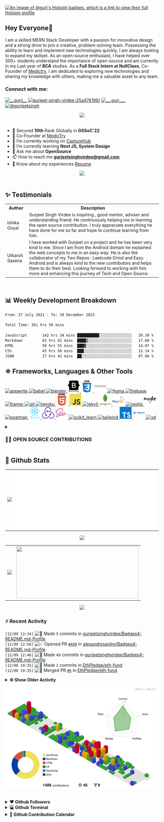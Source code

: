 [![An image of @guri's Holopin badges, which is a link to view their full Holopin profile](https://holopin.me/guri)](https://holopin.io/@guri)

<!----------------------------------------------------------------ABOUT ME ----------------------------------------------------->

## Hey Everyone👋

I am a skilled MERN Stack Developer with a passion for innovative design and a strong drive to join a creative, problem-solving team. Possessing the ability to learn and implement new technologies quickly, I am always looking to expand my skillset. As an open-source enthusiast, I have helped over 300+ students understand the importance of open-source and am currently in my Last year of **BCA** studies. 
As a **Full Stack Intern at NullClass**, Co-Founder of [Medictry](https://www.linkedin.com/company/89489745), I am dedicated to exploring new technologies and sharing my knowledge with others, making me a valuable asset to any team.

<h3 align="left">Connect with me:</h3>
<p align="left">
<a href="https://twitter.com/__gurii__" target="blank"><img align="center" src="https://raw.githubusercontent.com/rahuldkjain/github-profile-readme-generator/master/src/images/icons/Social/twitter.svg" alt="__gurii__" height="30" width="40" /></a>
<a href="https://linkedin.com/in/gurjeet-singh-virdee-25a476199/" target="blank"><img align="center" src="https://raw.githubusercontent.com/rahuldkjain/github-profile-readme-generator/master/src/images/icons/Social/linked-in-alt.svg" alt="gurjeet-singh-virdee-25a476199/" height="30" width="40" /></a>
<a href="https://instagram.com/__.guri._._" target="blank"><img align="center" src="https://raw.githubusercontent.com/rahuldkjain/github-profile-readme-generator/master/src/images/icons/Social/instagram.svg" alt="__.guri._._" height="30" width="40" /></a>
<a href="https://hashnode.com/@gurjeetsingh" target="blank"><img align="center" src="https://raw.githubusercontent.com/rahuldkjain/github-profile-readme-generator/master/src/images/icons/Social/hashnode.svg" alt="@gurjeetsingh" height="30" width="40" /></a>
</p>
 
<div align="center">
    <img src="https://api.visitorbadge.io/api/visitors?path=https%3A%2F%2Fgithub.com%2Fgurjeetsinghvirdee%2Fgurjeetsinghvirdee&label=VISITORS&labelColor=%23d9e3f0&countColor=%232ccce4"  width="150" />
</div>

<img src="https://www.animatedimages.org/data/media/562/animated-line-image-0111.gif" width="1000" height="2" />

<div>
       <ul align="left">
            <li> 🎉 Secured <strong>10th</strong> Rank Globally in <strong>GSSoC'22</strong> </li>
            <li> 🏢 Co-Founder at <a href="https://www.linkedin.com/company/medictry/">MedicTry</a>
            <li> 🔭 I’m currently working on <a href="https://github.com/gurjeetsinghvirdee/CaptureHub">CaptureHub</a></li>
            <li> 🌱 I’m currently learning <strong>Next JS, System Design</strong> </li>
            <li> 💬 Ask me about <strong>OpenSource</strong> </li>
            <li> 📫 How to reach me <strong><a href="mailto:gurjeetsinghvirdee@gmail.com?subject=Hello&body=Say%20Hi">gurjeetsinghvirdee@gmail.com</a></strong> </li> 
            <li> 📄 Know about my experiences <a href="https://drive.google.com/drive/u/0/folders/1wJQ3wMICqepBz3HoFzZcac2d7LlFdrrG">Resume</a></li> 
       </ul>  
</div>

<!--------------------------- Lanyard Profile--------------------------------->

<div align="center">        
    <a href="https://discord.com/users/916597112882495510"><img src="https://lanyard.cnrad.dev/api/916597112882495510" /></a>
</div>

<img src="https://www.animatedimages.org/data/media/562/animated-line-image-0111.gif" width="1000" height="2" />        
<!------------------------------------------TESTIMONIALS----------------------------------------------->
        
## ✨ Testimonials
        
<table>
  <tr>
    <th>Author</th>
    <th>Description</th>
  </tr>
  <tr>
    <td>Ishika Goyal</td>
    <td>Gurjeet Singh Virdee is inspiring , good mentor,  adviser and understanding friend. He continuously helping me in learning the open source contribution. I truly appreciate everything he have done for me so far and hope to continue learning from him.</td>
  </tr>
  <tr>
    <td>Utkarsh Saxena</td>
    <td>I have worked with Gurjeet on a project and he has been very kind to me. Since I am from the Android domain he explained the web concepts to me in an easy way. He is also the collaborator of my Two Repos : Leetcode Grind and Eazy Android and is always kind to the new contributors and helps them to do their best. Looking forward to working with him more and enhancing this journey of Tech and Open Source.</td>
  </tr>
</table>

<img src="https://www.animatedimages.org/data/media/562/animated-line-image-0111.gif" width="1000" height="2" />

<!-------------------------------------------------WAKA TIME---------------------------------------------------->

## 📊 Weekly Development Breakdown
  
<!--START_SECTION:waka-->

```txt
From: 27 July 2021 - To: 10 December 2023

Total Time: 361 hrs 56 mins

JavaScript       142 hrs 34 mins ██████████░░░░░░░░░░░░░░░   39.39 %
Markdown         63 hrs 41 mins  ████▒░░░░░░░░░░░░░░░░░░░░   17.60 %
HTML             50 hrs 55 mins  ███▓░░░░░░░░░░░░░░░░░░░░░   14.07 %
CSS              43 hrs 56 mins  ███░░░░░░░░░░░░░░░░░░░░░░   12.14 %
JSON             27 hrs 42 mins  ██░░░░░░░░░░░░░░░░░░░░░░░   07.66 %
```

<!--END_SECTION:waka--> 

<!---------------------------------Frameworks, Languages & Other Tools ------------------------------------->        
        
## ⚛️ Frameworks, Languages & Other Tools        

<p align="left"> <a href="https://appwrite.io" target="_blank" rel="noreferrer"> <img src="https://www.vectorlogo.zone/logos/appwriteio/appwriteio-icon.svg" alt="appwrite" width="40" height="40"/> </a> <a href="https://babeljs.io/" target="_blank" rel="noreferrer"> <img src="https://www.vectorlogo.zone/logos/babeljs/babeljs-icon.svg" alt="babel" width="40" height="40"/> </a> <a href="https://www.blender.org/" target="_blank" rel="noreferrer"> <img src="https://download.blender.org/branding/community/blender_community_badge_white.svg" alt="blender" width="40" height="40"/> </a> <a href="https://getbootstrap.com" target="_blank" rel="noreferrer"> <img src="https://raw.githubusercontent.com/devicons/devicon/master/icons/bootstrap/bootstrap-plain-wordmark.svg" alt="bootstrap" width="40" height="40"/> </a> <a href="https://www.w3schools.com/css/" target="_blank" rel="noreferrer"> <img src="https://raw.githubusercontent.com/devicons/devicon/master/icons/css3/css3-original-wordmark.svg" alt="css3" width="40" height="40"/> </a> <a href="https://expressjs.com" target="_blank" rel="noreferrer"> <img src="https://raw.githubusercontent.com/devicons/devicon/master/icons/express/express-original-wordmark.svg" alt="express" width="40" height="40"/> </a> <a href="https://www.figma.com/" target="_blank" rel="noreferrer"> <img src="https://www.vectorlogo.zone/logos/figma/figma-icon.svg" alt="figma" width="40" height="40"/> </a> <a href="https://firebase.google.com/" target="_blank" rel="noreferrer"> <img src="https://www.vectorlogo.zone/logos/firebase/firebase-icon.svg" alt="firebase" width="40" height="40"/> </a> <a href="https://www.framer.com/" target="_blank" rel="noreferrer"> <img src="https://www.vectorlogo.zone/logos/framer/framer-icon.svg" alt="framer" width="40" height="40"/> </a> <a href="https://git-scm.com/" target="_blank" rel="noreferrer"> <img src="https://www.vectorlogo.zone/logos/git-scm/git-scm-icon.svg" alt="git" width="40" height="40"/> </a> <a href="https://heroku.com" target="_blank" rel="noreferrer"> <img src="https://www.vectorlogo.zone/logos/heroku/heroku-icon.svg" alt="heroku" width="40" height="40"/> </a> <a href="https://www.w3.org/html/" target="_blank" rel="noreferrer"> <img src="https://raw.githubusercontent.com/devicons/devicon/master/icons/html5/html5-original-wordmark.svg" alt="html5" width="40" height="40"/> </a> <a href="https://developer.mozilla.org/en-US/docs/Web/JavaScript" target="_blank" rel="noreferrer"> <img src="https://raw.githubusercontent.com/devicons/devicon/master/icons/javascript/javascript-original.svg" alt="javascript" width="40" height="40"/> </a> <a href="https://jekyllrb.com/" target="_blank" rel="noreferrer"> <img src="https://www.vectorlogo.zone/logos/jekyllrb/jekyllrb-icon.svg" alt="jekyll" width="40" height="40"/> </a> <a href="https://www.mongodb.com/" target="_blank" rel="noreferrer"> <img src="https://raw.githubusercontent.com/devicons/devicon/master/icons/mongodb/mongodb-original-wordmark.svg" alt="mongodb" width="40" height="40"/> </a> <a href="https://www.mysql.com/" target="_blank" rel="noreferrer"> <img src="https://raw.githubusercontent.com/devicons/devicon/master/icons/mysql/mysql-original-wordmark.svg" alt="mysql" width="40" height="40"/> </a> <a href="https://nextjs.org/" target="_blank" rel="noreferrer"> <img src="https://cdn.worldvectorlogo.com/logos/nextjs-2.svg" alt="nextjs" width="40" height="40"/> </a> <a href="https://nodejs.org" target="_blank" rel="noreferrer"> <img src="https://raw.githubusercontent.com/devicons/devicon/master/icons/nodejs/nodejs-original-wordmark.svg" alt="nodejs" width="40" height="40"/> </a> <a href="https://postman.com" target="_blank" rel="noreferrer"> <img src="https://www.vectorlogo.zone/logos/getpostman/getpostman-icon.svg" alt="postman" width="40" height="40"/> </a> <a href="https://reactjs.org/" target="_blank" rel="noreferrer"> <img src="https://raw.githubusercontent.com/devicons/devicon/master/icons/react/react-original-wordmark.svg" alt="react" width="40" height="40"/> </a> <a href="https://redux.js.org" target="_blank" rel="noreferrer"> <img src="https://raw.githubusercontent.com/devicons/devicon/master/icons/redux/redux-original.svg" alt="redux" width="40" height="40"/> </a> <a href="https://sass-lang.com" target="_blank" rel="noreferrer"> <img src="https://raw.githubusercontent.com/devicons/devicon/master/icons/sass/sass-original.svg" alt="sass" width="40" height="40"/> </a> <a href="https://scikit-learn.org/" target="_blank" rel="noreferrer"> <img src="https://upload.wikimedia.org/wikipedia/commons/0/05/Scikit_learn_logo_small.svg" alt="scikit_learn" width="40" height="40"/> </a> <a href="https://tailwindcss.com/" target="_blank" rel="noreferrer"> <img src="https://www.vectorlogo.zone/logos/tailwindcss/tailwindcss-icon.svg" alt="tailwind" width="40" height="40"/> </a> <a href="https://www.typescriptlang.org/" target="_blank" rel="noreferrer"> <img src="https://raw.githubusercontent.com/devicons/devicon/master/icons/typescript/typescript-original.svg" alt="typescript" width="40" height="40"/> </a> <a href="https://webpack.js.org" target="_blank" rel="noreferrer"> <img src="https://raw.githubusercontent.com/devicons/devicon/d00d0969292a6569d45b06d3f350f463a0107b0d/icons/webpack/webpack-original-wordmark.svg" alt="webpack" width="40" height="40"/> </a> <a href="https://www.adobe.com/products/xd.html" target="_blank" rel="noreferrer"> <img src="https://cdn.worldvectorlogo.com/logos/adobe-xd.svg" alt="xd" width="40" height="40"/> </a> </p> 

<!---------------------- OPEN SOURCE CONTRIBUTIONS ---------------------->
        
<details>
    <summary><h3> 👨‍💻 OPEN SOURCE CONTRIBUTIONS</h3></summary>  
    
|S.No.|Open Source Program |Duration| Contribution |Role|Rewards|
|---------|--------|-------|-------|----|-----|    
| 1. | GirlScript Summer Of Code 2022 | 1st Mar - 31st May 2022 | [Click Here](https://docs.google.com/document/d/15t_iThcyiNgIuAUmTJ9Utjy1ccxwTGZXy_0n8VYsHLE/edit?usp=sharing) | Contributor | [Link](https://drive.google.com/drive/folders/1gYYFepBLm09uATAZ9_Nh34opop_0nfCi?usp=sharing) |    
| 2. | GirlScript Summer Of Code 2022 | 1st Mar - 31st May 2022 | [Bundli-Frontend](https://github.com/Ayush7614/Bundli-Frontend) & [WebDev-ProjectKart](https://github.com/khushi-purwar/WebDev-ProjectKart) | Mentor | [Link](https://drive.google.com/drive/folders/1d0gDnPh8gR8qU61g-fWLEhahhshR8PXh?usp=sharing) |
| 3. | GirlScript Summer Of Code 2022 | 1st Mar - 31st July 2022 | Discord Moderator, Managing participants <br> activity through out the program. | Technical Team | T-Shirt [Link](https://drive.google.com/drive/folders/1B2jDXyXA-L-XXypvaNzrpXRTVY7GW-04?usp=sharing) |
| 4. | Hack Club RAIT | 1st July - 30st September 2022 | [Click Here](https://docs.google.com/document/d/1_ZutQmDbGkuFsbypF2oX_jbmFMf7OV-X4kr8xVs5J0w) | Contributor | [Link](https://drive.google.com/file/d/1Km6kXQU3NWr8OkWnaHB7-vLfEjhffplE/view?usp=sharing) |
| 5. | Hacktoberfest | 1st October - 31st October 2022 | [Click Here](https://docs.google.com/document/d/1mv27yGR7-SsIDOinqsYDnFutXHG49awhzvZYaEna3rM) | Contributor | T-Shirt & Stickers | 
| 6. | HyperEdge WOB'23 | 1st Feb - 1st May | Discord Moderator, Managing Leaderboard | Managing Team | - |
| 7. | GirlScript Summer Of Code 2023 | 6th May - 03 July | Jarvis - Decentralised Expense Tracker, GameZone | Mentor | - |
| 8. | GirlScript Summer Of Code 2023 | 29 May  - 5 September 2023 | Managing the activity of PA, Mentors & Contributors throughout the program | Discord Mod | - |
    
</details>

<!------------------------------------------------------------ GITHUB STATS ------------------------------------------------------------------------>
        
## 💫 Github Stats

<table>    
<tr>
  <td align="center">
    <img width="400" src="https://streak-stats.demolab.com/?user=gurjeetsinghvirdee&hide_border=true&border_radius=5&date_format=j%20M%5B%20Y%5D" />
  </td>
  <td align="center">
    <img src="https://github.com/gurjeetsinghvirdee/gurjeetsinghvirdee/blob/main/metrics.plugin.isocalendar.svg" />
  </td>
</tr>
</table>

<div align="center">
    <img width="600" src="https://github-profile-trophy.vercel.app/?username=gurjeetsinghvirdee&theme=discord&column=6&hide_border=true" /> 
</div>

<table>    
<tr>
  <td align="center">
    <img width="400" src="https://github-readme-stats.vercel.app/api?username=gurjeetsinghvirdee&rank_icon=percentile&show_icons=true&show=reviews&border_radius=5&include_all_commits=true&hide_border=true" />
  </td>
  <td align="center">
    <img height="170" width="400" src="https://github-readme-stats.vercel.app/api/top-langs/?username=gurjeetsinghvirdee&layout=compact&langs_count=15&hide_border=true" /> 
  </td>
</tr>
</table>

<div align="center">
  <img src="https://github-readme-activity-graph.vercel.app/graph?username=gurjeetsinghvirdee&theme=synthwave-84&true&hide_border=true" />
</div>
        
### ⚡ Recent Activity     
        
<!--START_SECTION:activity-->  
`[12/09 13:34]` <img alt="📝" src="https://github.com/cheesits456/github-activity-readme/raw/master/icons/commit.png" align="top" height="18"> Made `5` commits in [gurjeetsinghvirdee/Badges4-README.md-Profile](https://github.com/gurjeetsinghvirdee/Badges4-README.md-Profile)  
`[12/09 12:56]` <img alt="✅" src="https://github.com/cheesits456/github-activity-readme/raw/master/icons/pr-open.png" align="top" height="18"> Opened PR [`#609`](https://github.com//alexandresanlim/Badges4-README.md-Profile/pull/609 'Multiple badges added as per requested') in [alexandresanlim/Badges4-README.md-Profile](https://github.com/alexandresanlim/Badges4-README.md-Profile)  
`[12/09 12:46]` <img alt="📝" src="https://github.com/cheesits456/github-activity-readme/raw/master/icons/commit.png" align="top" height="18"> Made `49` commits in [gurjeetsinghvirdee/Badges4-README.md-Profile](https://github.com/gurjeetsinghvirdee/Badges4-README.md-Profile)  
`[12/08 19:35]` <img alt="📝" src="https://github.com/cheesits456/github-activity-readme/raw/master/icons/commit.png" align="top" height="18"> Made `2` commits in [EthPledge/eth-fund](https://github.com/EthPledge/eth-fund)  
`[12/08 19:35]` <img alt="🎉" src="https://github.com/cheesits456/github-activity-readme/raw/master/icons/merge.png" align="top" height="18"> Merged PR [`#6`](https://github.com//EthPledge/eth-fund/pull/6 'Bump vite from 4.1.1 to 4.5.1 in /client/vite') in [EthPledge/eth-fund](https://github.com/EthPledge/eth-fund)  

<details><summary><b> ⚙️ Show Older Activity</b></summary>

`[12/08 19:29]` <img alt="📝" src="https://github.com/cheesits456/github-activity-readme/raw/master/icons/commit.png" align="top" height="18"> Made `2` commits in [EthPledge/eth-fund](https://github.com/EthPledge/eth-fund)  
`[12/08 19:29]` <img alt="🎉" src="https://github.com/cheesits456/github-activity-readme/raw/master/icons/merge.png" align="top" height="18"> Merged PR [`#5`](https://github.com//EthPledge/eth-fund/pull/5 'Bump @babel/traverse from 7.22.20 to 7.23.5 in /client') in [EthPledge/eth-fund](https://github.com/EthPledge/eth-fund)  
`[12/08 19:26]` <img alt="📝" src="https://github.com/cheesits456/github-activity-readme/raw/master/icons/commit.png" align="top" height="18"> Made `2` commits in [EthPledge/eth-fund](https://github.com/EthPledge/eth-fund)  
`[12/08 19:26]` <img alt="🎉" src="https://github.com/cheesits456/github-activity-readme/raw/master/icons/merge.png" align="top" height="18"> Merged PR [`#3`](https://github.com//EthPledge/eth-fund/pull/3 'Bump browserify-sign from 4.2.1 to 4.2.2 in /client') in [EthPledge/eth-fund](https://github.com/EthPledge/eth-fund)  
`[12/08 19:26]` <img alt="🔍" src="https://github.com/cheesits456/github-activity-readme/raw/master/icons/review.png" align="top" height="18"> Reviewed [`#3`](https://github.com//EthPledge/eth-fund/pull/3 'Bump browserify-sign from 4.2.1 to 4.2.2 in /client') in [EthPledge/eth-fund](https://github.com/EthPledge/eth-fund)  
`[12/08 19:16]` <img alt="📝" src="https://github.com/cheesits456/github-activity-readme/raw/master/icons/commit.png" align="top" height="18"> Made `2` commits in [EthPledge/eth-fund](https://github.com/EthPledge/eth-fund)  
`[12/08 19:16]` <img alt="🎉" src="https://github.com/cheesits456/github-activity-readme/raw/master/icons/merge.png" align="top" height="18"> Merged PR [`#4`](https://github.com//EthPledge/eth-fund/pull/4 'Bump crypto-js, @thirdweb-dev/react and @thirdweb-dev/sdk in /client') in [EthPledge/eth-fund](https://github.com/EthPledge/eth-fund)  
`[12/08 19:16]` <img alt="🔍" src="https://github.com/cheesits456/github-activity-readme/raw/master/icons/review.png" align="top" height="18"> Reviewed [`#4`](https://github.com//EthPledge/eth-fund/pull/4 'Bump crypto-js, @thirdweb-dev/react and @thirdweb-dev/sdk in /client') in [EthPledge/eth-fund](https://github.com/EthPledge/eth-fund)  
`[12/07 11:03]` <img alt="⭐" src="https://github.com/cheesits456/github-activity-readme/raw/master/icons/star.png" align="top" height="18"> Starred [lusaxweb/vuesax-next](https://github.com/lusaxweb/vuesax-next)  
`[12/03 17:22]` <img alt="📝" src="https://github.com/cheesits456/github-activity-readme/raw/master/icons/commit.png" align="top" height="18"> Made `4` commits in [gurjeetsinghvirdee/gurjeetsinghvirdee](https://github.com/gurjeetsinghvirdee/gurjeetsinghvirdee)  
`[12/03 14:38]` <img alt="📝" src="https://github.com/cheesits456/github-activity-readme/raw/master/icons/commit.png" align="top" height="18"> Made `1` commit in [gurjeetsinghvirdee/CaptureHub](https://github.com/gurjeetsinghvirdee/CaptureHub)  
`[12/03 06:50]` <img alt="⭐" src="https://github.com/cheesits456/github-activity-readme/raw/master/icons/star.png" align="top" height="18"> Starred [abi/screenshot-to-code](https://github.com/abi/screenshot-to-code)  
`[11/24 16:59]` <img alt="⭐" src="https://github.com/cheesits456/github-activity-readme/raw/master/icons/star.png" align="top" height="18"> Starred [appwrite/appwrite](https://github.com/appwrite/appwrite)  
`[11/10 15:29]` <img alt="📝" src="https://github.com/cheesits456/github-activity-readme/raw/master/icons/commit.png" align="top" height="18"> Made `13` commits in [gurjeetsinghvirdee/CaptureHub](https://github.com/gurjeetsinghvirdee/CaptureHub)  
`[11/07 08:35]` <img alt="📂" src="https://github.com/cheesits456/github-activity-readme/raw/master/icons/create-branch.png" align="top" height="18"> Created branch [`master`](https://github.com/gurjeetsinghvirdee/CaptureHub/tree/master) in [gurjeetsinghvirdee/CaptureHub](https://github.com/gurjeetsinghvirdee/CaptureHub)  
`[11/07 08:28]` <img alt="➕" src="https://github.com/cheesits456/github-activity-readme/raw/master/icons/create-repo.png" align="top" height="18"> Created repository [gurjeetsinghvirdee/CaptureHub](https://github.com/gurjeetsinghvirdee/CaptureHub)  
`[10/28 23:27]` <img alt="⭐" src="https://github.com/cheesits456/github-activity-readme/raw/master/icons/star.png" align="top" height="18"> Starred [responsively-org/responsively-app](https://github.com/responsively-org/responsively-app)  
`[10/28 23:21]` <img alt="📝" src="https://github.com/cheesits456/github-activity-readme/raw/master/icons/commit.png" align="top" height="18"> Made `2725` commits in [gurjeetsinghvirdee/LinkFree](https://github.com/gurjeetsinghvirdee/LinkFree)  
`[10/25 21:08]` <img alt="📝" src="https://github.com/cheesits456/github-activity-readme/raw/master/icons/commit.png" align="top" height="18"> Made `1` commit in [gurjeetsinghvirdee/gurjeetsinghvirdee](https://github.com/gurjeetsinghvirdee/gurjeetsinghvirdee)  
`[10/25 20:55]` <img alt="✅" src="https://github.com/cheesits456/github-activity-readme/raw/master/icons/pr-open.png" align="top" height="18"> Opened PR [`#2`](https://github.com//EthPledge/eth-fund/pull/2 'Update Readme.md') in [EthPledge/eth-fund](https://github.com/EthPledge/eth-fund)  
`[10/25 20:55]` <img alt="📝" src="https://github.com/cheesits456/github-activity-readme/raw/master/icons/commit.png" align="top" height="18"> Made `1` commit in [EthPledge/eth-fund](https://github.com/EthPledge/eth-fund)  
`[10/25 20:52]` <img alt="📂" src="https://github.com/cheesits456/github-activity-readme/raw/master/icons/create-branch.png" align="top" height="18"> Created branch [`readme`](https://github.com/EthPledge/eth-fund/tree/readme) in [EthPledge/eth-fund](https://github.com/EthPledge/eth-fund)  
`[10/23 19:32]` <img alt="📝" src="https://github.com/cheesits456/github-activity-readme/raw/master/icons/commit.png" align="top" height="18"> Made `2` commits in [gurjeetsinghvirdee/gssoc-website-new](https://github.com/gurjeetsinghvirdee/gssoc-website-new)  
`[10/23 19:31]` <img alt="🎉" src="https://github.com/cheesits456/github-activity-readme/raw/master/icons/merge.png" align="top" height="18"> Merged PR [`#3`](https://github.com//gurjeetsinghvirdee/gssoc-website-new/pull/3 '[ImgBot] Optimize images') in [gurjeetsinghvirdee/gssoc-website-new](https://github.com/gurjeetsinghvirdee/gssoc-website-new)  
`[10/23 19:31]` <img alt="📝" src="https://github.com/cheesits456/github-activity-readme/raw/master/icons/commit.png" align="top" height="18"> Made `4` commits in [gurjeetsinghvirdee/gssoc-website-new](https://github.com/gurjeetsinghvirdee/gssoc-website-new)  
`[10/21 19:32]` <img alt="✅" src="https://github.com/cheesits456/github-activity-readme/raw/master/icons/pr-open.png" align="top" height="18"> Opened PR [`#1`](https://github.com//EthPledge/eth-fund/pull/1 'Create _redirects') in [EthPledge/eth-fund](https://github.com/EthPledge/eth-fund)  
`[10/21 19:29]` <img alt="📝" src="https://github.com/cheesits456/github-activity-readme/raw/master/icons/commit.png" align="top" height="18"> Made `1` commit in [EthPledge/eth-fund](https://github.com/EthPledge/eth-fund)  
`[10/21 19:29]` <img alt="📂" src="https://github.com/cheesits456/github-activity-readme/raw/master/icons/create-branch.png" align="top" height="18"> Created branch [`test`](https://github.com/EthPledge/eth-fund/tree/test) in [EthPledge/eth-fund](https://github.com/EthPledge/eth-fund)  
`[10/21 19:18]` <img alt="📝" src="https://github.com/cheesits456/github-activity-readme/raw/master/icons/commit.png" align="top" height="18"> Made `2` commits in [gurjeetsinghvirdee/portfolio](https://github.com/gurjeetsinghvirdee/portfolio)  
`[10/21 19:18]` <img alt="🎉" src="https://github.com/cheesits456/github-activity-readme/raw/master/icons/merge.png" align="top" height="18"> Merged PR [`#1`](https://github.com//gurjeetsinghvirdee/portfolio/pull/1 'Bump @babel/traverse from 7.20.13 to 7.23.2 in /backend_sanity') in [gurjeetsinghvirdee/portfolio](https://github.com/gurjeetsinghvirdee/portfolio)  
`[10/21 17:04]` <img alt="⭐" src="https://github.com/cheesits456/github-activity-readme/raw/master/icons/star.png" align="top" height="18"> Starred [chhavi48/threejs_Drei](https://github.com/chhavi48/threejs_Drei)  
`[10/17 19:05]` <img alt="📝" src="https://github.com/cheesits456/github-activity-readme/raw/master/icons/commit.png" align="top" height="18"> Made `4` commits in [gurjeetsinghvirdee/gurjeetsinghvirdee](https://github.com/gurjeetsinghvirdee/gurjeetsinghvirdee)  
`[10/16 20:19]` <img alt="📝" src="https://github.com/cheesits456/github-activity-readme/raw/master/icons/commit.png" align="top" height="18"> Made `4` commits in [gurjeetsinghvirdee/awesome-chrome-extensions](https://github.com/gurjeetsinghvirdee/awesome-chrome-extensions)  
`[10/16 20:12]` <img alt="✅" src="https://github.com/cheesits456/github-activity-readme/raw/master/icons/pr-open.png" align="top" height="18"> Opened PR [`#19`](https://github.com//Miniato-Office/awesome-chrome-extensions/pull/19 'Add - MetaMask ') in [Miniato-Office/awesome-chrome-extensions](https://github.com/Miniato-Office/awesome-chrome-extensions)  
`[10/16 20:08]` <img alt="📝" src="https://github.com/cheesits456/github-activity-readme/raw/master/icons/commit.png" align="top" height="18"> Made `1` commit in [gurjeetsinghvirdee/awesome-chrome-extensions](https://github.com/gurjeetsinghvirdee/awesome-chrome-extensions)  
`[10/16 20:06]` <img alt="📂" src="https://github.com/cheesits456/github-activity-readme/raw/master/icons/create-branch.png" align="top" height="18"> Created branch [`metamask`](https://github.com/gurjeetsinghvirdee/awesome-chrome-extensions/tree/metamask) in [gurjeetsinghvirdee/awesome-chrome-extensions](https://github.com/gurjeetsinghvirdee/awesome-chrome-extensions)  
`[10/16 20:06]` <img alt="📝" src="https://github.com/cheesits456/github-activity-readme/raw/master/icons/commit.png" align="top" height="18"> Made `4` commits in [gurjeetsinghvirdee/awesome-chrome-extensions](https://github.com/gurjeetsinghvirdee/awesome-chrome-extensions)  
`[10/16 20:04]` <img alt="❗️" src="https://github.com/cheesits456/github-activity-readme/raw/master/icons/issue.png" align="top" height="18"> Opened issue [`#18`](https://github.com//Miniato-Office/awesome-chrome-extensions/issues/18 'Add - MetaMask') in [Miniato-Office/awesome-chrome-extensions](https://github.com/Miniato-Office/awesome-chrome-extensions)  
`[10/16 19:55]` <img alt="🗣" src="https://github.com/cheesits456/github-activity-readme/raw/master/icons/comment.png" align="top" height="18"> Commented on [`#17`](https://github.com//Miniato-Office/awesome-chrome-extensions/issues/17 'Add - WA Bulk Messaage Sender') in [Miniato-Office/awesome-chrome-extensions](https://github.com/Miniato-Office/awesome-chrome-extensions)  
`[10/16 19:53]` <img alt="📝" src="https://github.com/cheesits456/github-activity-readme/raw/master/icons/commit.png" align="top" height="18"> Made `1` commit in [gurjeetsinghvirdee/awesome-chrome-extensions](https://github.com/gurjeetsinghvirdee/awesome-chrome-extensions)  
`[10/16 08:00]` <img alt="✅" src="https://github.com/cheesits456/github-activity-readme/raw/master/icons/pr-open.png" align="top" height="18"> Opened PR [`#17`](https://github.com//Miniato-Office/awesome-chrome-extensions/pull/17 'Add - WA Bulk Messaage Sender') in [Miniato-Office/awesome-chrome-extensions](https://github.com/Miniato-Office/awesome-chrome-extensions)  
`[10/15 23:37]` <img alt="📝" src="https://github.com/cheesits456/github-activity-readme/raw/master/icons/commit.png" align="top" height="18"> Made `1` commit in [gurjeetsinghvirdee/awesome-chrome-extensions](https://github.com/gurjeetsinghvirdee/awesome-chrome-extensions)  
`[10/15 23:35]` <img alt="📂" src="https://github.com/cheesits456/github-activity-readme/raw/master/icons/create-branch.png" align="top" height="18"> Created branch [`wa_bulk_msg`](https://github.com/gurjeetsinghvirdee/awesome-chrome-extensions/tree/wa_bulk_msg) in [gurjeetsinghvirdee/awesome-chrome-extensions](https://github.com/gurjeetsinghvirdee/awesome-chrome-extensions)  
`[10/15 23:25]` <img alt="🍴" src="https://github.com/cheesits456/github-activity-readme/raw/master/icons/fork.png" align="top" height="18"> Forked [Miniato-Office/awesome-chrome-extensions](https://github.com/Miniato-Office/awesome-chrome-extensions) to [gurjeetsinghvirdee/awesome-chrome-extensions](https://github.com/gurjeetsinghvirdee/awesome-chrome-extensions)  
`[10/15 23:24]` <img alt="❗️" src="https://github.com/cheesits456/github-activity-readme/raw/master/icons/issue.png" align="top" height="18"> Opened issue [`#16`](https://github.com//Miniato-Office/awesome-chrome-extensions/issues/16 'Add Number System Converter') in [Miniato-Office/awesome-chrome-extensions](https://github.com/Miniato-Office/awesome-chrome-extensions)  
`[10/14 23:05]` <img alt="📝" src="https://github.com/cheesits456/github-activity-readme/raw/master/icons/commit.png" align="top" height="18"> Made `6` commits in [gurjeetsinghvirdee/eth-fund](https://github.com/gurjeetsinghvirdee/eth-fund)  
`[10/08 09:03]` <img alt="📝" src="https://github.com/cheesits456/github-activity-readme/raw/master/icons/commit.png" align="top" height="18"> Made `1` commit in [gurjeetsinghvirdee/crypto-tracker](https://github.com/gurjeetsinghvirdee/crypto-tracker)  
`[10/08 08:39]` <img alt="📝" src="https://github.com/cheesits456/github-activity-readme/raw/master/icons/commit.png" align="top" height="18"> Made `2` commits in [gurjeetsinghvirdee/eth-fund](https://github.com/gurjeetsinghvirdee/eth-fund)  
`[10/08 08:39]` <img alt="🎉" src="https://github.com/cheesits456/github-activity-readme/raw/master/icons/merge.png" align="top" height="18"> Merged PR [`#3`](https://github.com//gurjeetsinghvirdee/eth-fund/pull/3 '[ImgBot] Optimize images') in [gurjeetsinghvirdee/eth-fund](https://github.com/gurjeetsinghvirdee/eth-fund)  
`[10/07 21:56]` <img alt="📝" src="https://github.com/cheesits456/github-activity-readme/raw/master/icons/commit.png" align="top" height="18"> Made `3` commits in [gurjeetsinghvirdee/crypto-tracker](https://github.com/gurjeetsinghvirdee/crypto-tracker)  
`[10/07 20:52]` <img alt="📂" src="https://github.com/cheesits456/github-activity-readme/raw/master/icons/create-branch.png" align="top" height="18"> Created branch [`master`](https://github.com/gurjeetsinghvirdee/crypto-tracker/tree/master) in [gurjeetsinghvirdee/crypto-tracker](https://github.com/gurjeetsinghvirdee/crypto-tracker)  
`[10/07 20:43]` <img alt="➕" src="https://github.com/cheesits456/github-activity-readme/raw/master/icons/create-repo.png" align="top" height="18"> Created repository [gurjeetsinghvirdee/cryptocurrency-tracker](https://github.com/gurjeetsinghvirdee/cryptocurrency-tracker)  
`[10/06 17:27]` <img alt="🗣" src="https://github.com/cheesits456/github-activity-readme/raw/master/icons/comment.png" align="top" height="18"> Commented on [`#51`](https://github.com//adrianhajdin/project_crowdfunding/issues/51 '[BugFix - getDonators and donateToCampaign give errors #40]') in [adrianhajdin/project_crowdfunding](https://github.com/adrianhajdin/project_crowdfunding)  
`[10/06 17:06]` <img alt="🗣" src="https://github.com/cheesits456/github-activity-readme/raw/master/icons/comment.png" align="top" height="18"> Commented on [`#51`](https://github.com//adrianhajdin/project_crowdfunding/issues/51 '[BugFix - getDonators and donateToCampaign give errors #40]') in [adrianhajdin/project_crowdfunding](https://github.com/adrianhajdin/project_crowdfunding)  
`[10/06 16:34]` <img alt="📝" src="https://github.com/cheesits456/github-activity-readme/raw/master/icons/commit.png" align="top" height="18"> Made `3` commits in [gurjeetsinghvirdee/eth-fund](https://github.com/gurjeetsinghvirdee/eth-fund)  
`[10/06 16:04]` <img alt="🗣" src="https://github.com/cheesits456/github-activity-readme/raw/master/icons/comment.png" align="top" height="18"> Commented on [`#51`](https://github.com//adrianhajdin/project_crowdfunding/issues/51 '[BugFix - getDonators and donateToCampaign give errors #40]') in [adrianhajdin/project_crowdfunding](https://github.com/adrianhajdin/project_crowdfunding)  
`[10/05 23:17]` <img alt="📝" src="https://github.com/cheesits456/github-activity-readme/raw/master/icons/commit.png" align="top" height="18"> Made `2` commits in [gurjeetsinghvirdee/eth-fund](https://github.com/gurjeetsinghvirdee/eth-fund)  
`[10/05 22:08]` <img alt="🗣" src="https://github.com/cheesits456/github-activity-readme/raw/master/icons/comment.png" align="top" height="18"> Commented on [`#51`](https://github.com//adrianhajdin/project_crowdfunding/issues/51 '[BugFix - getDonators and donateToCampaign give errors #40]') in [adrianhajdin/project_crowdfunding](https://github.com/adrianhajdin/project_crowdfunding)  
`[10/05 21:37]` <img alt="📝" src="https://github.com/cheesits456/github-activity-readme/raw/master/icons/commit.png" align="top" height="18"> Made `4` commits in [gurjeetsinghvirdee/eth-fund](https://github.com/gurjeetsinghvirdee/eth-fund)  
`[10/04 21:37]` <img alt="🗣" src="https://github.com/cheesits456/github-activity-readme/raw/master/icons/comment.png" align="top" height="18"> Commented on [`#132`](https://github.com//RedKatz/SocialMediaHackingToolkit/issues/132 'Crashing after wordlist') in [RedKatz/SocialMediaHackingToolkit](https://github.com/RedKatz/SocialMediaHackingToolkit)  
`[10/04 21:05]` <img alt="📝" src="https://github.com/cheesits456/github-activity-readme/raw/master/icons/commit.png" align="top" height="18"> Made `4` commits in [gurjeetsinghvirdee/eth-fund](https://github.com/gurjeetsinghvirdee/eth-fund)  
`[10/03 21:12]` <img alt="📝" src="https://github.com/cheesits456/github-activity-readme/raw/master/icons/commit.png" align="top" height="18"> Made `61` commits in [gurjeetsinghvirdee/Badges4-README.md-Profile](https://github.com/gurjeetsinghvirdee/Badges4-README.md-Profile)  
`[10/03 21:09]` <img alt="📝" src="https://github.com/cheesits456/github-activity-readme/raw/master/icons/commit.png" align="top" height="18"> Made `2` commits in [gurjeetsinghvirdee/gurjeetsinghvirdee](https://github.com/gurjeetsinghvirdee/gurjeetsinghvirdee)  
`[10/03 20:38]` <img alt="📝" src="https://github.com/cheesits456/github-activity-readme/raw/master/icons/commit.png" align="top" height="18"> Made `1` commit in [gurjeetsinghvirdee/eth-fund](https://github.com/gurjeetsinghvirdee/eth-fund)  
`[10/03 17:04]` <img alt="📝" src="https://github.com/cheesits456/github-activity-readme/raw/master/icons/commit.png" align="top" height="18"> Made `7` commits in [gurjeetsinghvirdee/React-Aura](https://github.com/gurjeetsinghvirdee/React-Aura)  
`[10/03 08:51]` <img alt="🗣" src="https://github.com/cheesits456/github-activity-readme/raw/master/icons/comment.png" align="top" height="18"> Commented on [`#13`](https://github.com//pooranjoyb/React-Aura/issues/13 'Sidebar Component created') in [pooranjoyb/React-Aura](https://github.com/pooranjoyb/React-Aura)  
`[10/03 07:55]` <img alt="🗣" src="https://github.com/cheesits456/github-activity-readme/raw/master/icons/comment.png" align="top" height="18"> Commented on [`#13`](https://github.com//pooranjoyb/React-Aura/issues/13 'Sidebar Component created') in [pooranjoyb/React-Aura](https://github.com/pooranjoyb/React-Aura)  
`[10/03 07:55]` <img alt="📝" src="https://github.com/cheesits456/github-activity-readme/raw/master/icons/commit.png" align="top" height="18"> Made `1` commit in [gurjeetsinghvirdee/React-Aura](https://github.com/gurjeetsinghvirdee/React-Aura)  
`[10/03 07:47]` <img alt="🔍" src="https://github.com/cheesits456/github-activity-readme/raw/master/icons/review.png" align="top" height="18"> Reviewed [`#13`](https://github.com//pooranjoyb/React-Aura/pull/13 'Sidebar Component created') in [pooranjoyb/React-Aura](https://github.com/pooranjoyb/React-Aura)  
`[10/03 07:46]` <img alt="📝" src="https://github.com/cheesits456/github-activity-readme/raw/master/icons/commit.png" align="top" height="18"> Made `1` commit in [gurjeetsinghvirdee/React-Aura](https://github.com/gurjeetsinghvirdee/React-Aura)  
`[10/03 05:51]` <img alt="🔍" src="https://github.com/cheesits456/github-activity-readme/raw/master/icons/review.png" align="top" height="18"> Reviewed [`#13`](https://github.com//pooranjoyb/React-Aura/pull/13 'Sidebar Component created') in [pooranjoyb/React-Aura](https://github.com/pooranjoyb/React-Aura)  
`[10/03 05:51]` <img alt="📝" src="https://github.com/cheesits456/github-activity-readme/raw/master/icons/commit.png" align="top" height="18"> Made `1` commit in [gurjeetsinghvirdee/React-Aura](https://github.com/gurjeetsinghvirdee/React-Aura)  
`[10/03 05:49]` <img alt="🔍" src="https://github.com/cheesits456/github-activity-readme/raw/master/icons/review.png" align="top" height="18"> Reviewed [`#13`](https://github.com//pooranjoyb/React-Aura/pull/13 'Sidebar Component created') in [pooranjoyb/React-Aura](https://github.com/pooranjoyb/React-Aura)  
`[10/03 05:45]` <img alt="🔍" src="https://github.com/cheesits456/github-activity-readme/raw/master/icons/review.png" align="top" height="18"> Reviewed [`#13`](https://github.com//pooranjoyb/React-Aura/pull/13 'Sidebar Component created') in [pooranjoyb/React-Aura](https://github.com/pooranjoyb/React-Aura)  
`[10/03 05:32]` <img alt="✅" src="https://github.com/cheesits456/github-activity-readme/raw/master/icons/pr-open.png" align="top" height="18"> Opened PR [`#13`](https://github.com//pooranjoyb/React-Aura/pull/13 'Sidebar Component created') in [pooranjoyb/React-Aura](https://github.com/pooranjoyb/React-Aura)  
`[10/03 05:29]` <img alt="📝" src="https://github.com/cheesits456/github-activity-readme/raw/master/icons/commit.png" align="top" height="18"> Made `2` commits in [gurjeetsinghvirdee/React-Aura](https://github.com/gurjeetsinghvirdee/React-Aura)  
`[10/02 22:52]` <img alt="🗣" src="https://github.com/cheesits456/github-activity-readme/raw/master/icons/comment.png" align="top" height="18"> Commented on [`#12`](https://github.com//pooranjoyb/React-Aura/issues/12 'Want to create a Cards Component Page') in [pooranjoyb/React-Aura](https://github.com/pooranjoyb/React-Aura)  
`[10/02 22:43]` <img alt="📂" src="https://github.com/cheesits456/github-activity-readme/raw/master/icons/create-branch.png" align="top" height="18"> Created branch [`gurjeetsinghvirdee`](https://github.com/gurjeetsinghvirdee/React-Aura/tree/gurjeetsinghvirdee) in [gurjeetsinghvirdee/React-Aura](https://github.com/gurjeetsinghvirdee/React-Aura)  
`[10/02 18:51]` <img alt="🗣" src="https://github.com/cheesits456/github-activity-readme/raw/master/icons/comment.png" align="top" height="18"> Commented on [`#12`](https://github.com//pooranjoyb/React-Aura/issues/12 'Want to create a Cards Component Page') in [pooranjoyb/React-Aura](https://github.com/pooranjoyb/React-Aura)  
`[10/02 18:46]` <img alt="📝" src="https://github.com/cheesits456/github-activity-readme/raw/master/icons/commit.png" align="top" height="18"> Made `1` commit in [gurjeetsinghvirdee/React-Aura](https://github.com/gurjeetsinghvirdee/React-Aura)  
`[10/02 18:44]` <img alt="❗️" src="https://github.com/cheesits456/github-activity-readme/raw/master/icons/issue.png" align="top" height="18"> Opened issue [`#12`](https://github.com//pooranjoyb/React-Aura/issues/12 'Want to create a Cards Component Page') in [pooranjoyb/React-Aura](https://github.com/pooranjoyb/React-Aura)  
`[10/02 17:39]` <img alt="🍴" src="https://github.com/cheesits456/github-activity-readme/raw/master/icons/fork.png" align="top" height="18"> Forked [pooranjoyb/React-Aura](https://github.com/pooranjoyb/React-Aura) to [gurjeetsinghvirdee/React-Aura](https://github.com/gurjeetsinghvirdee/React-Aura)  
`[10/02 17:39]` <img alt="❗️" src="https://github.com/cheesits456/github-activity-readme/raw/master/icons/issue.png" align="top" height="18"> Opened issue [`#11`](https://github.com//pooranjoyb/React-Aura/issues/11 'Want to add custom Flip Card ') in [pooranjoyb/React-Aura](https://github.com/pooranjoyb/React-Aura)  
`[09/29 00:09]` <img alt="📝" src="https://github.com/cheesits456/github-activity-readme/raw/master/icons/commit.png" align="top" height="18"> Made `3` commits in [gurjeetsinghvirdee/eth-fund](https://github.com/gurjeetsinghvirdee/eth-fund)  
`[09/28 23:38]` <img alt="🗣" src="https://github.com/cheesits456/github-activity-readme/raw/master/icons/comment.png" align="top" height="18"> Commented on [`#2`](https://github.com//gurjeetsinghvirdee/eth-fund/issues/2 'double check that the address and chainId are correct.') in [gurjeetsinghvirdee/eth-fund](https://github.com/gurjeetsinghvirdee/eth-fund)  
`[09/28 23:19]` <img alt="❗️" src="https://github.com/cheesits456/github-activity-readme/raw/master/icons/issue.png" align="top" height="18"> Opened issue [`#2`](https://github.com//gurjeetsinghvirdee/eth-fund/issues/2 'double check that the address and chainId are correct.') in [gurjeetsinghvirdee/eth-fund](https://github.com/gurjeetsinghvirdee/eth-fund)  
`[09/28 23:15]` <img alt="🗣" src="https://github.com/cheesits456/github-activity-readme/raw/master/icons/comment.png" align="top" height="18"> Commented on [`#1`](https://github.com//gurjeetsinghvirdee/eth-fund/issues/1 'function createCampaign ') in [gurjeetsinghvirdee/eth-fund](https://github.com/gurjeetsinghvirdee/eth-fund)  
`[09/28 23:12]` <img alt="❗️" src="https://github.com/cheesits456/github-activity-readme/raw/master/icons/issue.png" align="top" height="18"> Opened issue [`#1`](https://github.com//gurjeetsinghvirdee/eth-fund/issues/1 'function createCampaign ') in [gurjeetsinghvirdee/eth-fund](https://github.com/gurjeetsinghvirdee/eth-fund)  
`[09/28 23:08]` <img alt="📝" src="https://github.com/cheesits456/github-activity-readme/raw/master/icons/commit.png" align="top" height="18"> Made `3` commits in [gurjeetsinghvirdee/eth-fund](https://github.com/gurjeetsinghvirdee/eth-fund)  
`[09/28 08:17]` <img alt="⭐" src="https://github.com/cheesits456/github-activity-readme/raw/master/icons/star.png" align="top" height="18"> Starred [leonardomso/33-js-concepts](https://github.com/leonardomso/33-js-concepts)  
`[09/28 08:13]` <img alt="⭐" src="https://github.com/cheesits456/github-activity-readme/raw/master/icons/star.png" align="top" height="18"> Starred [TheAlgorithms/JavaScript](https://github.com/TheAlgorithms/JavaScript)  
`[09/26 18:46]` <img alt="📝" src="https://github.com/cheesits456/github-activity-readme/raw/master/icons/commit.png" align="top" height="18"> Made `5` commits in [gurjeetsinghvirdee/web3-crowdfunding](https://github.com/gurjeetsinghvirdee/web3-crowdfunding)  
`[09/23 18:32]` <img alt="⭐" src="https://github.com/cheesits456/github-activity-readme/raw/master/icons/star.png" align="top" height="18"> Starred [utkarsh006/WeTweets](https://github.com/utkarsh006/WeTweets)  
`[09/22 21:44]` <img alt="📝" src="https://github.com/cheesits456/github-activity-readme/raw/master/icons/commit.png" align="top" height="18"> Made `2` commits in [gurjeetsinghvirdee/web3-crowdfunding](https://github.com/gurjeetsinghvirdee/web3-crowdfunding)  
`[09/22 17:26]` <img alt="📝" src="https://github.com/cheesits456/github-activity-readme/raw/master/icons/commit.png" align="top" height="18"> Made `2` commits in [girlscript/gssoc-website-new](https://github.com/girlscript/gssoc-website-new)  
`[09/21 00:14]` <img alt="📝" src="https://github.com/cheesits456/github-activity-readme/raw/master/icons/commit.png" align="top" height="18"> Made `2` commits in [gurjeetsinghvirdee/web3-crowdfunding](https://github.com/gurjeetsinghvirdee/web3-crowdfunding)  
`[09/19 22:16]` <img alt="📝" src="https://github.com/cheesits456/github-activity-readme/raw/master/icons/commit.png" align="top" height="18"> Made `2` commits in [gurjeetsinghvirdee/gssoc-website-new](https://github.com/gurjeetsinghvirdee/gssoc-website-new)  
`[09/19 22:15]` <img alt="📝" src="https://github.com/cheesits456/github-activity-readme/raw/master/icons/commit.png" align="top" height="18"> Made `1` commit in [girlscript/gssoc-website-new](https://github.com/girlscript/gssoc-website-new)  
`[09/19 22:05]` <img alt="📝" src="https://github.com/cheesits456/github-activity-readme/raw/master/icons/commit.png" align="top" height="18"> Made `18` commits in [gurjeetsinghvirdee/web3-crowdfunding](https://github.com/gurjeetsinghvirdee/web3-crowdfunding)  
`[09/17 18:59]` <img alt="🍴" src="https://github.com/cheesits456/github-activity-readme/raw/master/icons/fork.png" align="top" height="18"> Forked [DopplerHQ/awesome-interview-questions](https://github.com/DopplerHQ/awesome-interview-questions) to [gurjeetsinghvirdee/awesome-interview-questions](https://github.com/gurjeetsinghvirdee/awesome-interview-questions)  
`[09/17 18:57]` <img alt="⭐" src="https://github.com/cheesits456/github-activity-readme/raw/master/icons/star.png" align="top" height="18"> Starred [DopplerHQ/awesome-interview-questions](https://github.com/DopplerHQ/awesome-interview-questions)  
`[09/17 18:57]` <img alt="⭐" src="https://github.com/cheesits456/github-activity-readme/raw/master/icons/star.png" align="top" height="18"> Starred [sudheerj/javascript-interview-questions](https://github.com/sudheerj/javascript-interview-questions)  
`[09/17 18:28]` <img alt="📂" src="https://github.com/cheesits456/github-activity-readme/raw/master/icons/create-branch.png" align="top" height="18"> Created branch [`master`](https://github.com/gurjeetsinghvirdee/web3-crowdfunding/tree/master) in [gurjeetsinghvirdee/web3-crowdfunding](https://github.com/gurjeetsinghvirdee/web3-crowdfunding)  
`[09/17 18:27]` <img alt="➕" src="https://github.com/cheesits456/github-activity-readme/raw/master/icons/create-repo.png" align="top" height="18"> Created repository [gurjeetsinghvirdee/web3-crowdfunding](https://github.com/gurjeetsinghvirdee/web3-crowdfunding)  
`[09/17 18:18]` <img alt="➕" src="https://github.com/cheesits456/github-activity-readme/raw/master/icons/create-repo.png" align="top" height="18"> Created repository [gurjeetsinghvirdee/web3-crowdfunding-platform](https://github.com/gurjeetsinghvirdee/web3-crowdfunding-platform)  
`[09/17 18:12]` <img alt="📂" src="https://github.com/cheesits456/github-activity-readme/raw/master/icons/create-branch.png" align="top" height="18"> Created branch [`master`](https://github.com/gurjeetsinghvirdee/crowdfunding-platform/tree/master) in [gurjeetsinghvirdee/crowdfunding-platform](https://github.com/gurjeetsinghvirdee/crowdfunding-platform)  
`[09/17 17:32]` <img alt="➕" src="https://github.com/cheesits456/github-activity-readme/raw/master/icons/create-repo.png" align="top" height="18"> Created repository [gurjeetsinghvirdee/crowdfunding-platform](https://github.com/gurjeetsinghvirdee/crowdfunding-platform)  
`[09/17 17:31]` <img alt="📂" src="https://github.com/cheesits456/github-activity-readme/raw/master/icons/create-branch.png" align="top" height="18"> Created branch [`main`](https://github.com/gurjeetsinghvirdee/crowdfunding-platform/tree/main) in [gurjeetsinghvirdee/crowdfunding-platform](https://github.com/gurjeetsinghvirdee/crowdfunding-platform)  
`[09/17 17:30]` <img alt="➕" src="https://github.com/cheesits456/github-activity-readme/raw/master/icons/create-repo.png" align="top" height="18"> Created repository [gurjeetsinghvirdee/crowdfunding-platform](https://github.com/gurjeetsinghvirdee/crowdfunding-platform)  
`[09/17 11:44]` <img alt="📝" src="https://github.com/cheesits456/github-activity-readme/raw/master/icons/commit.png" align="top" height="18"> Made `3` commits in [gurjeetsinghvirdee/gssoc-website-new](https://github.com/gurjeetsinghvirdee/gssoc-website-new)  
`[09/17 11:39]` <img alt="📝" src="https://github.com/cheesits456/github-activity-readme/raw/master/icons/commit.png" align="top" height="18"> Made `2` commits in [girlscript/gssoc-website-new](https://github.com/girlscript/gssoc-website-new)  
`[09/16 18:08]` <img alt="📝" src="https://github.com/cheesits456/github-activity-readme/raw/master/icons/commit.png" align="top" height="18"> Made `1` commit in [gurjeetsinghvirdee/gssoc-website-new](https://github.com/gurjeetsinghvirdee/gssoc-website-new)  
`[09/16 17:57]` <img alt="📝" src="https://github.com/cheesits456/github-activity-readme/raw/master/icons/commit.png" align="top" height="18"> Made `1` commit in [girlscript/gssoc-website-new](https://github.com/girlscript/gssoc-website-new)  

</details>
<!--END_SECTION:activity-->

<!--------------------------------------------- 3D Contribution Graph -------------------------------------------->

![](./profile-3d-contrib/profile-gitblock.svg)

<img src="https://www.animatedimages.org/data/media/562/animated-line-image-0111.gif" width="1000" height="2" />
       
<!---------------------------------------------- Some More Stats ------------------------------------------------->       
       
<details>
  <summary> <b> ❤️ Github Followers </b> </summary>
    <img src="https://github.com/gurjeetsinghvirdee/gurjeetsinghvirdee/blob/main/metrics.plugin.people.followers.svg" />
</details>   

<details>
  <summary> <b> 💻 Github Terminal </b> </summary>
    <img src="https://github.com/gurjeetsinghvirdee/gurjeetsinghvirdee/blob/main/metrics.plugin.terminal.svg" />
</details>

<details>
  <summary> <b> 📆 Github Contribution Calendar </b></summary>
    <img src="https://github.com/gurjeetsinghvirdee/gurjeetsinghvirdee/blob/main/metrics.plugin.yearlycalendar.svg" />
</details>

<img src="https://www.animatedimages.org/data/media/562/animated-line-image-0111.gif" width="1000" height="2" />
